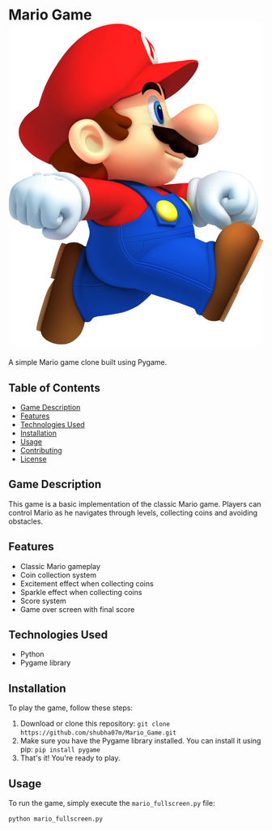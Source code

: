 # Mario Game ![Mario](mario.png)

A simple Mario game clone built using Pygame.

## Table of Contents

* [Game Description](#game-description)
* [Features](#features)
* [Technologies Used](#technologies-used)
* [Installation](#installation)
* [Usage](#usage)
* [Contributing](https://github.com/shubha07m/Mario_Game/fork)
* [License](https://github.com/shubha07m/Mario_Game/blob/main/LICENSE)

## Game Description

This game is a basic implementation of the classic Mario game. Players can control Mario as he navigates through levels, collecting coins and avoiding obstacles.

## Features

* Classic Mario gameplay
* Coin collection system
* Excitement effect when collecting coins
* Sparkle effect when collecting coins
* Score system
* Game over screen with final score

## Technologies Used

* Python
* Pygame library

## Installation

To play the game, follow these steps:

1. Download or clone this repository: `git clone https://github.com/shubha07m/Mario_Game.git`
2. Make sure you have the Pygame library installed. You can install it using pip: `pip install pygame`
3. That's it! You're ready to play.

## Usage

To run the game, simply execute the `mario_fullscreen.py` file:
```bash
python mario_fullscreen.py
